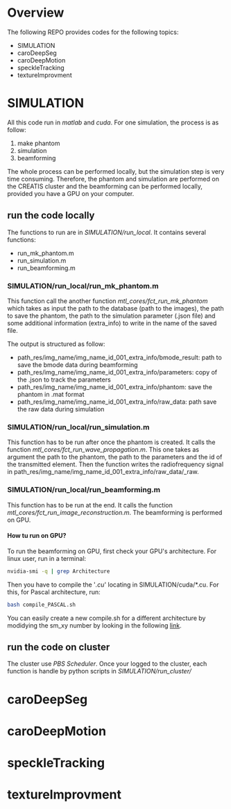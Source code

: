 # Overview

The following REPO provides codes for the following topics:
* SIMULATION
* caroDeepSeg
* caroDeepMotion
* speckleTracking
* textureImprovment

# SIMULATION
All this code run in *matlab* and *cuda*. For one simulation, the process is as follow:
1. make phantom
2. simulation
3. beamforming

The whole process can be performed locally, but the simulation step is very time consuming. Therefore, the phantom and simulation are performed on the CREATIS cluster and the beamforming can be performed locally, provided you have a GPU on your computer.

## run the code locally
The functions to run are in *SIMULATION/run_local*. It contains several functions:
* run_mk_phantom.m
* run_simulation.m
* run_beamforming.m

### SIMULATION/run_local/run_mk_phantom.m
This function call the another function *mtl_cores/fct_run_mk_phantom* which takes as input the path to the database (path to the images), the path to save the phantom, the path to the simulation parameter (.json file) and some additional information (extra_info) to write in the name of the saved file.

The output is structured as follow:
* path_res/img_name/img_name_id_001_extra_info/bmode_result: path to save the bmode data during beamforming
* path_res/img_name/img_name_id_001_extra_info/parameters: copy of the .json to track the parameters
* path_res/img_name/img_name_id_001_extra_info/phantom: save the phantom in .mat format
* path_res/img_name/img_name_id_001_extra_info/raw_data: path save the raw data during simulation

### SIMULATION/run_local/run_simulation.m
This function has to be run after once the phantom is created. It calls the function *mtl_cores/fct_run_wave_propagation.m*. This one takes as argument the path to the phantom, the path to the parameters and the id of the transmitted element. Then the function writes the radiofrequency signal in path_res/img_name/img_name_id_001_extra_info/raw_data/_raw. 

### SIMULATION/run_local/run_beamforming.m
This function has to be run at the end. It calls the function *mtl_cores/fct_run_image_reconstruction.m*. The beamforming is performed on GPU.

#### How tu run on GPU?
To run the beamforming on GPU, first check your GPU's architecture. For linux user, run in a terminal:
```sh
nvidia-smi -q | grep Architecture
```
Then you have to compile the '*.cu*' locating in SIMULATION/cuda/*.cu. For this, for Pascal architecture, run:
```sh
bash compile_PASCAL.sh
```

You can easily create a new compile.sh for a different architecture by modidying the sm_xy number by looking in the following [link](https://docs.nvidia.com/cuda/cuda-compiler-driver-nvcc/index.html#gpu-compilation).

## run the code on cluster

The cluster use *PBS Scheduler*. Once your logged to the cluster, each function is handle by python scripts in *SIMULATION/run_cluster/*


# caroDeepSeg

# caroDeepMotion

# speckleTracking

# textureImprovment
